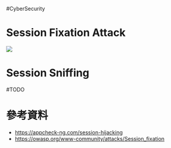 #CyberSecurity 

# Session Fixation Attack

![](<https://raw.githubusercontent.com/Jamison-Chen/KM-software/master/img/session-hijacking.png>)

# Session Sniffing

#TODO

# 參考資料

- <https://appcheck-ng.com/session-hijacking>
- <https://owasp.org/www-community/attacks/Session_fixation>
